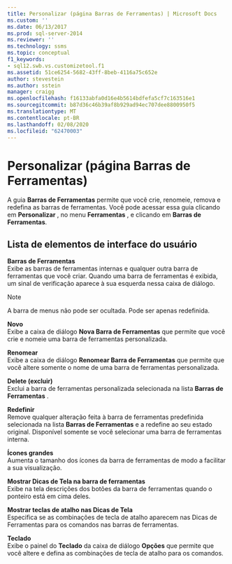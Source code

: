 ```yaml
---
title: Personalizar (página Barras de Ferramentas) | Microsoft Docs
ms.custom: ''
ms.date: 06/13/2017
ms.prod: sql-server-2014
ms.reviewer: ''
ms.technology: ssms
ms.topic: conceptual
f1_keywords:
- sql12.swb.vs.customizetool.f1
ms.assetid: 51ce6254-5682-43ff-8beb-4116a75c652e
author: stevestein
ms.author: sstein
manager: craigg
ms.openlocfilehash: f16133abfa0d16e4b5614bdfefa5cf7c163516e1
ms.sourcegitcommit: b87d36c46b39af8b929ad94ec707dee8800950f5
ms.translationtype: MT
ms.contentlocale: pt-BR
ms.lasthandoff: 02/08/2020
ms.locfileid: "62470003"
---
```

# <a name="customize-toolbars-page"></a>Personalizar (página Barras de Ferramentas)
  A guia **Barras de Ferramentas** permite que você crie, renomeie, remova e redefina as barras de ferramentas. Você pode acessar essa guia clicando em **Personalizar** , no menu **Ferramentas** , e clicando em **Barras de Ferramentas**.  
  
## <a name="uielement-list"></a>Lista de elementos de interface do usuário  
 **Barras de Ferramentas**  
 Exibe as barras de ferramentas internas e qualquer outra barra de ferramentas que você criar. Quando uma barra de ferramentas é exibida, um sinal de verificação aparece à sua esquerda nessa caixa de diálogo.  
  
> [!NOTE]  
>  A barra de menus não pode ser ocultada. Pode ser apenas redefinida.  
  
 **Novo**  
 Exibe a caixa de diálogo **Nova Barra de Ferramentas** que permite que você crie e nomeie uma barra de ferramentas personalizada.  
  
 **Renomear**  
 Exibe a caixa de diálogo **Renomear Barra de Ferramentas** que permite que você altere somente o nome de uma barra de ferramentas personalizada.  
  
 **Delete (excluir)**  
 Exclui a barra de ferramentas personalizada selecionada na lista **Barras de Ferramentas** .  
  
 **Redefinir**  
 Remove qualquer alteração feita à barra de ferramentas predefinida selecionada na lista **Barras de Ferramentas** e a redefine ao seu estado original. Disponível somente se você selecionar uma barra de ferramentas interna.  
  
 **Ícones grandes**  
 Aumenta o tamanho dos ícones da barra de ferramentas de modo a facilitar a sua visualização.  
  
 **Mostrar Dicas de Tela na barra de ferramentas**  
 Exibe na tela descrições dos botões da barra de ferramentas quando o ponteiro está em cima deles.  
  
 **Mostrar teclas de atalho nas Dicas de Tela**  
 Especifica se as combinações de tecla de atalho aparecem nas Dicas de Ferramentas para os comandos nas barras de ferramentas.  
  
 **Teclado**  
 Exibe o painel do **Teclado** da caixa de diálogo **Opções** que permite que você altere e defina as combinações de tecla de atalho para os comandos.  
